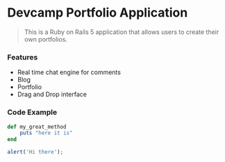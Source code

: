 # Devcamp Portfolio Application

> This is a Ruby on Rails 5 application that allows users to create their own portfolios.

### Features

- Real time chat engine for comments
- Blog 
- Portfolio
- Drag and Drop interface

### Code Example

```ruby
def my_great_method
    puts "here it is"
end
```

```javascript
alert('Hi there');
```
